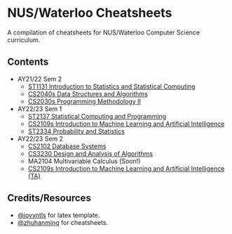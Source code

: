# NUS/Waterloo Cheatsheets

A compilation of cheatsheets for NUS/Waterloo Computer Science curriculum.

## Contents

- AY21/22 Sem 2
  - [ST1131 Introduction to Statistics and Statistical Computing](https://github.com/Zxun2/cheatsheets/tree/main/ST1131)
  - [CS2040s Data Structures and Algorithms](https://github.com/Zxun2/cheatsheets/tree/main/CS2040s)
  - [CS2030s Programming Methodology II](https://github.com/Zxun2/cheatsheets/tree/main/CS2030s)
- AY22/23 Sem 1
  - [ST2137 Statistical Computing and Programming](https://github.com/Zxun2/cheatsheets/tree/main/ST2137)
  - [CS2109s Introduction to Machine Learning and Artificial Intelligence](https://github.com/Zxun2/cheatsheets/tree/main/CS2109s)
  - [ST2334 Probability and Statistics](https://github.com/Zxun2/cheatsheets/tree/main/ST2334)
- AY22/23 Sem 2 
  - [CS2102 Database Systems](https://github.com/Zxun2/cheatsheets/tree/main/CS2102)
  - [CS3230 Design and Analysis of Algorithms](https://github.com/Zxun2/cheatsheets/tree/main/CS3230)
  - MA2104 Multivariable Calculus (Soon!) 
  - [CS2109s Introduction to Machine Learning and Artificial Intelligence (TA)](https://github.com/Zxun2/cheatsheets/tree/main/CS2109s/tutorial%20slides) 

## Credits/Resources

- [@jovyntls](https://github.com/jovyntls/) for latex template.
- [@zhuhanming](https://github.com/zhuhanming) for cheatsheets.
